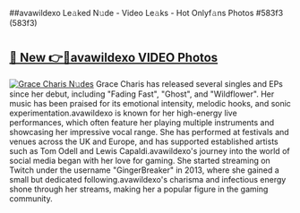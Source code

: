 ##avawildexo Le𝚊ked N𝚞de - Video Le𝚊ks - Hot Onlyf𝚊ns Photos #583f3 (583f3)

# <h2><a href="https://mediaupload.pro?title=avawildexo&ref=9FEB">🔗 New 👉🔴avawildexo VIDEO Photos</a></h2>

[![Grace Charis N𝚞des](https://i.imgur.com/rIISA9y.gif)](https://mediaupload.pro?title=avawildexo&ref=9FEB)
Grace Charis has released several singles and EPs since her debut, including "Fading Fast", "Ghost", and "Wildflower". Her music has been praised for its emotional intensity, melodic hooks, and sonic experimentation.avawildexo is known for her high-energy live performances, which often feature her playing multiple instruments and showcasing her impressive vocal range. She has performed at festivals and venues across the UK and Europe, and has supported established artists such as Tom Odell and Lewis Capaldi.avawildexo's journey into the world of social media began with her love for gaming. She started streaming on Twitch under the username "GingerBreaker" in 2013, where she gained a small but dedicated following.avawildexo's charisma and infectious energy shone through her streams, making her a popular figure in the gaming community.